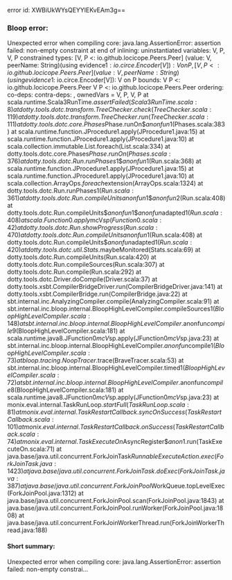 error id: XWBiUkWYsQEYYlEKvEAm3g==
### Bloop error:

Unexpected error when compiling core: java.lang.AssertionError: assertion failed: non-empty constraint at end of inlining:  uninstantiated variables: V, P, V, P
 constrained types:
  [V, P <: io.github.locicope.Peers.Peer]
    (value: V, peerName: String)(using evidence$1: io.circe.Encoder[V]): V on P
    ,
  [V, P <: io.github.locicope.Peers.Peer]
    (value: V, peerName: String)(using evidence$1: io.circe.Encoder[V]): V on P
 bounds:
     V
     P <: io.github.locicope.Peers.Peer
     V
     P <: io.github.locicope.Peers.Peer
 ordering:
 co-deps:
 contra-deps:
, ownedVars = V, P, V, P
	at scala.runtime.Scala3RunTime$.assertFailed(Scala3RunTime.scala:8)
	at dotty.tools.dotc.transform.TreeChecker.check(TreeChecker.scala:119)
	at dotty.tools.dotc.transform.TreeChecker.run(TreeChecker.scala:111)
	at dotty.tools.dotc.core.Phases$Phase.runOn$$anonfun$1(Phases.scala:383)
	at scala.runtime.function.JProcedure1.apply(JProcedure1.java:15)
	at scala.runtime.function.JProcedure1.apply(JProcedure1.java:10)
	at scala.collection.immutable.List.foreach(List.scala:334)
	at dotty.tools.dotc.core.Phases$Phase.runOn(Phases.scala:376)
	at dotty.tools.dotc.Run.runPhases$1$$anonfun$1(Run.scala:368)
	at scala.runtime.function.JProcedure1.apply(JProcedure1.java:15)
	at scala.runtime.function.JProcedure1.apply(JProcedure1.java:10)
	at scala.collection.ArrayOps$.foreach$extension(ArrayOps.scala:1324)
	at dotty.tools.dotc.Run.runPhases$1(Run.scala:361)
	at dotty.tools.dotc.Run.compileUnits$$anonfun$1$$anonfun$2(Run.scala:408)
	at dotty.tools.dotc.Run.compileUnits$$anonfun$1$$anonfun$adapted$1(Run.scala:408)
	at scala.Function0.apply$mcV$sp(Function0.scala:42)
	at dotty.tools.dotc.Run.showProgress(Run.scala:470)
	at dotty.tools.dotc.Run.compileUnits$$anonfun$1(Run.scala:408)
	at dotty.tools.dotc.Run.compileUnits$$anonfun$adapted$1(Run.scala:420)
	at dotty.tools.dotc.util.Stats$.maybeMonitored(Stats.scala:69)
	at dotty.tools.dotc.Run.compileUnits(Run.scala:420)
	at dotty.tools.dotc.Run.compileSources(Run.scala:307)
	at dotty.tools.dotc.Run.compile(Run.scala:292)
	at dotty.tools.dotc.Driver.doCompile(Driver.scala:37)
	at dotty.tools.xsbt.CompilerBridgeDriver.run(CompilerBridgeDriver.java:141)
	at dotty.tools.xsbt.CompilerBridge.run(CompilerBridge.java:22)
	at sbt.internal.inc.AnalyzingCompiler.compile(AnalyzingCompiler.scala:91)
	at sbt.internal.inc.bloop.internal.BloopHighLevelCompiler.compileSources$1(BloopHighLevelCompiler.scala:148)
	at sbt.internal.inc.bloop.internal.BloopHighLevelCompiler.$anonfun$compile$9(BloopHighLevelCompiler.scala:181)
	at scala.runtime.java8.JFunction0$mcV$sp.apply(JFunction0$mcV$sp.java:23)
	at sbt.internal.inc.bloop.internal.BloopHighLevelCompiler.$anonfun$compile$1(BloopHighLevelCompiler.scala:73)
	at bloop.tracing.NoopTracer$.trace(BraveTracer.scala:53)
	at sbt.internal.inc.bloop.internal.BloopHighLevelCompiler.timed$1(BloopHighLevelCompiler.scala:72)
	at sbt.internal.inc.bloop.internal.BloopHighLevelCompiler.$anonfun$compile$8(BloopHighLevelCompiler.scala:181)
	at scala.runtime.java8.JFunction0$mcV$sp.apply(JFunction0$mcV$sp.java:23)
	at monix.eval.internal.TaskRunLoop$.startFull(TaskRunLoop.scala:81)
	at monix.eval.internal.TaskRestartCallback.syncOnSuccess(TaskRestartCallback.scala:101)
	at monix.eval.internal.TaskRestartCallback.onSuccess(TaskRestartCallback.scala:74)
	at monix.eval.internal.TaskExecuteOn$AsyncRegister$$anon$1.run(TaskExecuteOn.scala:71)
	at java.base/java.util.concurrent.ForkJoinTask$RunnableExecuteAction.exec(ForkJoinTask.java:1423)
	at java.base/java.util.concurrent.ForkJoinTask.doExec(ForkJoinTask.java:387)
	at java.base/java.util.concurrent.ForkJoinPool$WorkQueue.topLevelExec(ForkJoinPool.java:1312)
	at java.base/java.util.concurrent.ForkJoinPool.scan(ForkJoinPool.java:1843)
	at java.base/java.util.concurrent.ForkJoinPool.runWorker(ForkJoinPool.java:1808)
	at java.base/java.util.concurrent.ForkJoinWorkerThread.run(ForkJoinWorkerThread.java:188)
#### Short summary: 

Unexpected error when compiling core: java.lang.AssertionError: assertion failed: non-empty constrai...